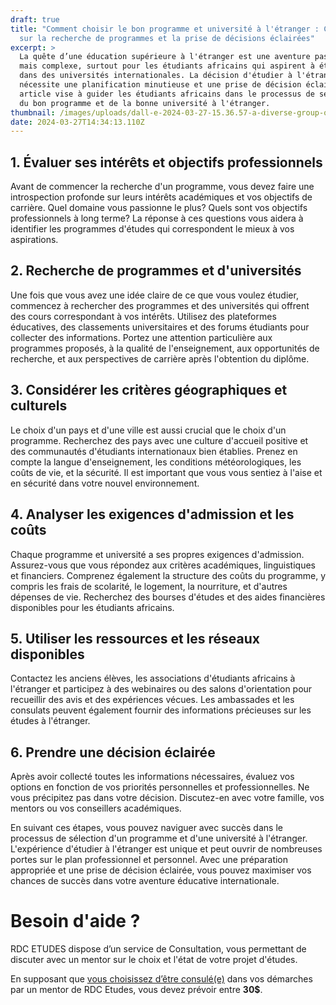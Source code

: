 ```yaml
---
draft: true
title: "Comment choisir le bon programme et université à l'étranger : Conseils
  sur la recherche de programmes et la prise de décisions éclairées"
excerpt: >
  La quête d’une éducation supérieure à l'étranger est une aventure passionnante
  mais complexe, surtout pour les étudiants africains qui aspirent à étudier
  dans des universités internationales. La décision d'étudier à l'étranger
  nécessite une planification minutieuse et une prise de décision éclairée. Cet
  article vise à guider les étudiants africains dans le processus de sélection
  du bon programme et de la bonne université à l'étranger.
thumbnail: /images/uploads/dall-e-2024-03-27-15.36.57-a-diverse-group-of-african-students-excitedly-looking-at-a-globe-together-symbolizing-their-plans-to-study-abroad.-the-scene-is-set-in-a-brightly-lit.jpg
date: 2024-03-27T14:34:13.110Z
---
```

## 1. Évaluer ses intérêts et objectifs professionnels

Avant de commencer la recherche d'un programme, vous devez faire une introspection profonde sur leurs intérêts académiques et vos objectifs de carrière. Quel domaine vous passionne le plus? Quels sont vos objectifs professionnels à long terme? La réponse à ces questions vous aidera à identifier les programmes d'études qui correspondent le mieux à vos aspirations.

## 2. Recherche de programmes et d'universités

Une fois que vous avez une idée claire de ce que vous voulez étudier, commencez à rechercher des programmes et des universités qui offrent des cours correspondant à vos intérêts. Utilisez des plateformes éducatives, des classements universitaires et des forums étudiants pour collecter des informations. Portez une attention particulière aux programmes proposés, à la qualité de l'enseignement, aux opportunités de recherche, et aux perspectives de carrière après l'obtention du diplôme.

## 3. Considérer les critères géographiques et culturels

Le choix d'un pays et d'une ville est aussi crucial que le choix d'un programme. Recherchez des pays avec une culture d'accueil positive et des communautés d'étudiants internationaux bien établies. Prenez en compte la langue d'enseignement, les conditions météorologiques, les coûts de vie, et la sécurité. Il est important que vous vous sentiez à l'aise et en sécurité dans votre nouvel environnement.

## 4. Analyser les exigences d'admission et les coûts

Chaque programme et université a ses propres exigences d'admission. Assurez-vous que vous répondez aux critères académiques, linguistiques et financiers. Comprenez également la structure des coûts du programme, y compris les frais de scolarité, le logement, la nourriture, et d'autres dépenses de vie. Recherchez des bourses d'études et des aides financières disponibles pour les étudiants africains.

## 5. Utiliser les ressources et les réseaux disponibles

Contactez les anciens élèves, les associations d'étudiants africains à l'étranger et participez à des webinaires ou des salons d'orientation pour recueillir des avis et des expériences vécues. Les ambassades et les consulats peuvent également fournir des informations précieuses sur les études à l'étranger.

## 6. Prendre une décision éclairée

Après avoir collecté toutes les informations nécessaires, évaluez vos options en fonction de vos priorités personnelles et professionnelles. Ne vous précipitez pas dans votre décision. Discutez-en avec votre famille, vos mentors ou vos conseillers académiques.

En suivant ces étapes, vous pouvez naviguer avec succès dans le processus de sélection d'un programme et d'une université à l'étranger. L'expérience d'étudier à l'étranger est unique et peut ouvrir de nombreuses portes sur le plan professionnel et personnel. Avec une préparation appropriée et une prise de décision éclairée, vous pouvez maximiser vos chances de succès dans votre aventure éducative internationale.

# B﻿esoin d'aide ?

RDC ETUDES dispose d’un service de Consultation, vous permettant de discuter avec un mentor sur le choix et l'état de votre projet d'études. 

En supposant que [vous choisissez d’être consulé(e)](https://www.rdcetudes.com/accompagnement) dans vos démarches par un mentor de RDC Etudes, vous devez prévoir entre **30$**.